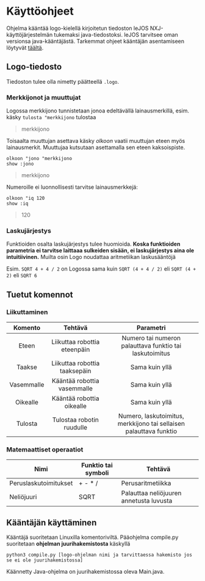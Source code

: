 # Käyttöohjeet

Ohjelma kääntää logo-kielellä kirjoitetun tiedoston leJOS NXJ-käyttöjärjestelmän tukemaksi java-tiedostoksi. leJOS tarvitsee oman versionsa java-kääntäjästä. Tarkemmat ohjeet kääntäjän asentamiseen löytyvät [täältä](https://lejos.sourceforge.io/).

## Logo-tiedosto

Tiedoston tulee olla nimetty päätteellä ```.logo```. 

### Merkkijonot ja muuttujat
Logossa merkkijono tunnistetaan jonoa edeltävällä lainausmerkillä, esim. käsky ```tulosta "merkkijono``` tulostaa
> merkkijono


Toisaalta muuttujan asettava käsky *olkoon* vaatii muuttujan eteen myös lainausmerkit. Muuttujaa kutsutaan asettamalla sen eteen kaksoispiste.
~~~~
olkoon "jono "merkkijono
show :jono
~~~~
> merkkijono
>


Numeroille ei luonnollisesti tarvitse lainausmerkkejä:
~~~~
olkoon "iq 120
show :iq
~~~~
> 120

### Laskujärjestys

Funktioiden osalta laskujärjestys tulee huomioida. **Koska funktioiden parametria ei tarvitse laittaaa sulkeiden sisään, ei laskujärjestys aina ole intuitiivinen.** Muilta osin Logo noudattaa aritmetiikan laskusääntöjä

Esim. ```SQRT 4 + 4 / 2``` on Logossa sama kuin ```SQRT (4 + 4 / 2)``` eli ```SQRT (4 + 2)``` eli ```SQRT 6```

## Tuetut komennot

### Liikuttaminen

| Komento       |  Tehtävä                               | Parametri                                                          |
|:-------------:|:--------------------------------------:|:------------------------------------------------------------------:|
|  Eteen        |  Liikuttaa robottia eteenpäin          | Numero tai numeron palauttava funktio tai laskutoimitus            |
|  Taakse       |  Liikuttaa robottia taaksepäin         | Sama kuin yllä                                                     |
|  Vasemmalle   |  Kääntää robottia vasemmalle           | Sama kuin yllä                                                     |
|  Oikealle     |  Kääntää robottia oikealle             | Sama kuin yllä                                                     |
|  Tulosta      |  Tulostaa robotin ruudulle             | Numero, laskutoimitus, merkkijono tai sellaisen palauttava funktio |


### Matemaattiset operaatiot

| Nimi                   | Funktio tai symboli | Tehtävä                                                       |
|------------------------|---------------------|---------------------------------------------------------------|
| Peruslaskutoimitukset  | + - * /             | Perusaritmetiikka                                             |
| Neliöjuuri             | SQRT                | Palauttaa neliöjuuren annetusta luvusta                       |



## Kääntäjän käyttäminen

Kääntäjä suoritetaan Linuxilla komentoriviltä. Pääohjelma compile.py suoritetaan **ohjelman juurihakemistosta** käskyllä

```python3 compile.py [logo-ohjelman nimi ja tarvittaessa hakemisto jos se ei ole juurihakemistossa]```

Käännetty Java-ohjelma on juurihakemistossa oleva Main.java.


